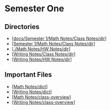 # Semester One

## Directories 
- [[docs/Semester 1/Math Notes/Class Notes/dir]]
- [[Semester 1/Math Notes/Class Notes/dir]]
- [[./Math Notes/HW Notes/dir]]
- [[Writing Notes/Class Notes/dir]]
- [[Writing Notes/HW Notes/dir]]

## Important Files
- [[Math Notes/dict]]
- [[Writing Notes/dict]]
- [[Math Notes/class-overview]]
- [[Writing Notes/class-overview]]



[//begin]: # "Autogenerated link references for markdown compatibility"
[docs/Semester 1/Math Notes/Class Notes/dir]: <Math Notes/Class Notes/dir.md> "Math Class Directory"
[Semester 1/Math Notes/Class Notes/dir]: <Math Notes/Class Notes/dir.md> "Math Class Directory"
[./Math Notes/HW Notes/dir]: <Math Notes/HW Notes/dir.md> "Math HW Notes Directory"
[Writing Notes/Class Notes/dir]: <Writing Notes/Class Notes/dir.md> "Writing Class Directory"
[Writing Notes/HW Notes/dir]: <Writing Notes/HW Notes/dir.md> "Writing Class Dir"
[Math Notes/dict]: <Math Notes/dict.md> "Math Dictionary"
[Writing Notes/dict]: <Writing Notes/dict.md> "Writing Buzzword Dictionary"
[Math Notes/class-overview]: <Math Notes/class-overview.md> "Math Class Overview"
[Writing Notes/class-overview]: <Writing Notes/class-overview.md> "Writing Class Overview"
[//end]: # "Autogenerated link references"
